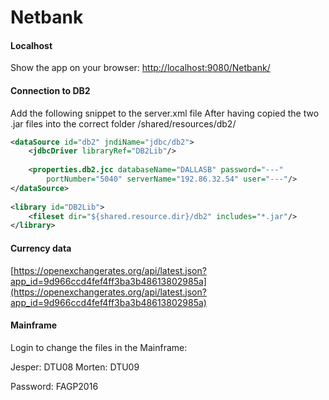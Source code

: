 # Netbank

#### Localhost

Show the app on your browser: [http://localhost:9080/Netbank/](http://localhost:9080/Netbank/)

#### Connection to DB2

Add the following snippet to the server.xml file
After having copied the two .jar files into the correct folder
 /shared/resources/db2/

```xml
<dataSource id="db2" jndiName="jdbc/db2">
   	<jdbcDriver libraryRef="DB2Lib"/>
    	
   	<properties.db2.jcc databaseName="DALLASB" password="---" 
   		portNumber="5040" serverName="192.86.32.54" user="---"/>
</dataSource>
    
<library id="DB2Lib">
   	<fileset dir="${shared.resource.dir}/db2" includes="*.jar"/>
</library>
```

#### Currency data

[https://openexchangerates.org/api/latest.json?app_id=9d966ccd4fef4ff3ba3b48613802985a](https://openexchangerates.org/api/latest.json?app_id=9d966ccd4fef4ff3ba3b48613802985a)

#### Mainframe

Login to change the files in the Mainframe:

Jesper: DTU08
Morten: DTU09

Password: FAGP2016

